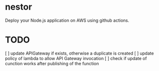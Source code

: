 # nestor
Deploy your Node.js  application on AWS using github actions.

# TODO

[ ] update APIGateway if exists, otherwise a duplicate is created
[ ] update policy of lambda to allow API Gateway invocation
[ ] check if update of cunction works after publishing of the function
